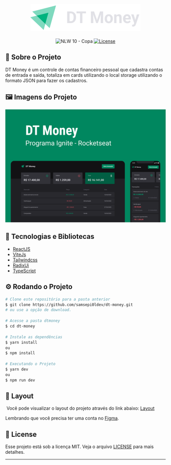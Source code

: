 <div align="center">
  <img src=".github/logo.svg">
</div>

<p align="center" style="margin-top: 20px;">
  <img src="https://img.shields.io/static/v1?label=NLW&message=10&color=00B37E&labelColor=202024" alt="NLW 10 - Copa" />
  <a href="LICENSE"><img  src="https://img.shields.io/static/v1?label=License&message=MIT&color=00B37E&labelColor=202024" alt="License"></a>
</p>

## 🚀 Sobre o Projeto
DT Money é um controle de contas financeiro pessoal que cadastra contas de entrada e saída, totaliza em cards utilizando o local storage utilizando o formato JSON para fazer os cadastros.

## 🖼️ Imagens do Projeto
<div align="center">
  <img src=".github/cover.png">
</div>

## 🧰 Tecnologias e Bibliotecas

* [ReactJS](https://pt-br.reactjs.org/tutorial/tutorial.html)
* [ViteJs](https://vitejs.dev/)
* [Tailwindcss](https://tailwindcss.com/)
* [RadixUi](https://www.radix-ui.com/)
* [TypeScript](https://www.typescriptlang.org/)

## ⚙️ Rodando o Projeto
```bash
# Clone este repositório para a pasta anterior
$ git clone https://github.com/samsepi0ldev/dt-money.git
# ou use a opção de download.

# Acesse a pasta dtmoney
$ cd dt-money

# Instale as dependências
$ yarn install
ou
$ npm install

# Executando o Projeto
$ yarn dev 
ou
$ npm run dev
```

## 🔖 Layout
​
Você pode visualizar o layout do projeto através do link abaixo:
[Layout](https://www.figma.com/file/KbfSf1dqBvCXjSicvETnnz/DT-Money-(Community))

Lembrando que você precisa ter uma conta no [Figma](http://figma.com/).

## 📝 License
Esse projeto está sob a licença MIT. Veja o arquivo [LICENSE](LICENSE) para mais detalhes.

---